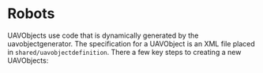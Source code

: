 # Robots

UAVObjects use code that is dynamically generated by the uavobjectgenerator. The specification for a UAVObject is an XML file placed in `shared/uavobjectdefinition`. There a few key steps to creating a new UAVObjects:
